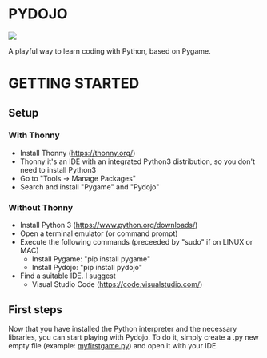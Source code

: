 # PYDOJO
![](https://alessandronorfo.files.wordpress.com/2017/04/logo.png?w=150&h=143)

A playful way to learn coding with Python, based on Pygame.

# GETTING STARTED
## Setup
### With Thonny
- Install Thonny (https://thonny.org/)
- Thonny it's an IDE with an integrated Python3 distribution, so you don't need to install Python3
- Go to "Tools -> Manage Packages"
- Search and install "Pygame" and "Pydojo"

### Without Thonny
- Install Python 3 (https://www.python.org/downloads/)
- Open a terminal emulator (or command prompt)
- Execute the following commands (preceeded by "sudo" if on LINUX or MAC)
  - Install Pygame: "pip install pygame"
  - Install Pydojo: "pip install pydojo"
- Find a suitable IDE. I suggest
  - Visual Studio Code (https://code.visualstudio.com/)
  
## First steps
Now that you have installed the Python interpreter and the necessary libraries, you can start playing with Pydojo.
To do it, simply create a .py new empty file (example: [myfirstgame.py](https://github.com/sprintingkiwi/PYDOJO/wiki/myfirstgame.py)) and open it with your IDE.
